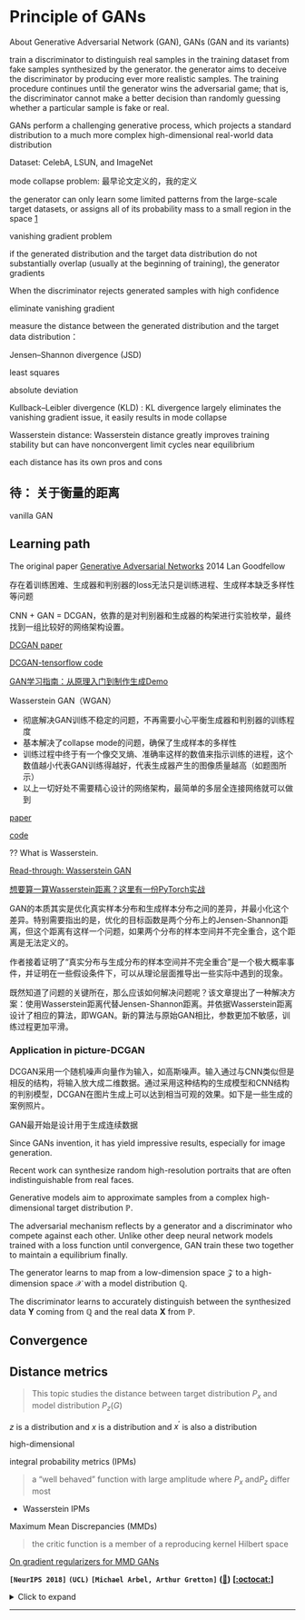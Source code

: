 # Principle of GANs










About  Generative Adversarial Network (GAN), GANs (GAN and its variants)

</div>



train a discriminator to distinguish real samples in the training dataset from fake samples synthesized by the generator. the generator aims to deceive the discriminator by producing ever more realistic samples. The training procedure continues until the generator wins the adversarial game; that is, the discriminator cannot make a better decision than randomly guessing whether a particular sample is fake or real.



GANs perform a challenging generative process, which projects a standard distribution to
a much more complex high-dimensional real-world data distribution



Dataset: CelebA, LSUN, and ImageNet



mode collapse problem: 最早论文定义的，我的定义

the generator can only learn some limited patterns from the large-scale target datasets, or assigns all of its probability mass to a small region in the space [1](https://arxiv.org/pdf/1703.00573.pdf)



vanishing gradient problem 

if the generated distribution and the target data distribution do not substantially overlap (usually at the beginning of training), the generator gradients

When the discriminator rejects generated samples with high confidence

eliminate vanishing gradient



measure the distance between the generated distribution and the target data distribution：

Jensen–Shannon divergence (JSD)

least squares

absolute deviation

Kullback–Leibler divergence (KLD) : KL divergence largely eliminates the vanishing gradient
issue, it easily results in mode collapse

Wasserstein distance: Wasserstein distance greatly improves training stability but can
have nonconvergent limit cycles near equilibrium



each distance has its own pros and cons



## 待： 关于衡量的距离

vanilla GAN

## Learning path

The original paper  [Generative Adversarial Networks](https://arxiv.org/abs/1406.2661) 2014 Lan Goodfellow

存在着训练困难、生成器和判别器的loss无法只是训练进程、生成样本缺乏多样性等问题



CNN + GAN = DCGAN，依靠的是对判别器和生成器的构架进行实验枚举，最终找到一组比较好的网络架构设置。

[DCGAN paper](https://arxiv.org/abs/1511.06434)

[DCGAN-tensorflow code](https://github.com/carpedm20/DCGAN-tensorflow)



[GAN学习指南：从原理入门到制作生成Demo](https://zhuanlan.zhihu.com/p/24767059)



Wasserstein GAN（WGAN）

- 彻底解决GAN训练不稳定的问题，不再需要小心平衡生成器和判别器的训练程度
- 基本解决了collapse mode的问题，确保了生成样本的多样性
- 训练过程中终于有一个像交叉熵、准确率这样的数值来指示训练的进程，这个数值越小代表GAN训练得越好，代表生成器产生的图像质量越高（如题图所示）
- 以上一切好处不需要精心设计的网络架构，最简单的多层全连接网络就可以做到

[paper](https://arxiv.org/abs/1701.07875)

[code](https://github.com/martinarjovsky/WassersteinGAN)

?? What is Wasserstein. 

[Read-through: Wasserstein GAN](https://www.alexirpan.com/2017/02/22/wasserstein-gan.html)

[想要算一算Wasserstein距离？这里有一份PyTorch实战](https://www.jiqizhixin.com/articles/19031102)



GAN的本质其实是优化真实样本分布和生成样本分布之间的差异，并最小化这个差异。特别需要指出的是，优化的目标函数是两个分布上的Jensen-Shannon距离，但这个距离有这样一个问题，如果两个分布的样本空间并不完全重合，这个距离是无法定义的。

作者接着证明了“真实分布与生成分布的样本空间并不完全重合”是一个极大概率事件，并证明在一些假设条件下，可以从理论层面推导出一些实际中遇到的现象。

既然知道了问题的关键所在，那么应该如何解决问题呢？该文章提出了一种解决方案：使用Wasserstein距离代替Jensen-Shannon距离。并依据Wasserstein距离设计了相应的算法，即WGAN。新的算法与原始GAN相比，参数更加不敏感，训练过程更加平滑。



### Application in picture-DCGAN

DCGAN采用一个随机噪声向量作为输入，如高斯噪声。输入通过与CNN类似但是相反的结构，将输入放大成二维数据。通过采用这种结构的生成模型和CNN结构的判别模型，DCGAN在图片生成上可以达到相当可观的效果。如下是一些生成的案例照片。



GAN最开始是设计用于生成连续数据





Since GANs invention, it has yield impressive results, especially for image generation.

Recent work can synthesize random high-resolution portraits that are often indistinguishable from real faces.



Generative models aim to approximate samples from a complex high-dimensional target distribution $\mathbb{P}$. 

The adversarial mechanism reflects by a generator and a discriminator who compete against each other. Unlike other deep neural network models trained with a loss function until convergence, GAN train these two together to maintain a equilibrium finally.

The generator learns to map from a low-dimension space $\mathcal{Z}$ to a high-dimension space $\mathcal{X}$ with a model distribution $\mathbb{Q}$.

The discriminator learns to accurately distinguish between the synthesized data $\mathbf{Y}$ coming from $\mathbb{Q}$ and the real data $\mathbf{X}$ from $\mathbb{P}$. 





## Convergence











## Distance metrics

> This topic studies the distance between target distribution $P_x$ and model distribution $P_z(G)$ 



$z$ is a distribution and $x$ is a distribution and $x^{\prime}$ is also a distribution



 high-dimensional 



integral probability metrics (IPMs)

> a “well behaved” function with large amplitude where $P_x$ and$P_z$ differ most

- Wasserstein IPMs



Maximum Mean Discrepancies (MMDs)

> the critic function is a member of a reproducing kernel Hilbert space



[On gradient regularizers for MMD GANs](https://arxiv.org/pdf/1805.11565.pdf)

**`[NeurIPS 2018]`**	**`(UCL)`**	**`[Michael Arbel, Arthur Gretton]`**	**([:memo:]())**	**[[:octocat:]()]**

<details><summary>Click to expand</summary><p>



</p></details>

---